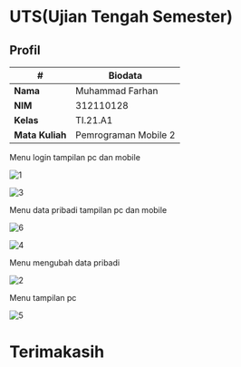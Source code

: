 # UTS(Ujian Tengah Semester)

## Profil
| #               | Biodata                      |
| --------------- | ---------------------------- |
| **Nama**        | Muhammad Farhan              |
| **NIM**         | 312110128                    |
| **Kelas**       | TI.21.A1                     |
| **Mata Kuliah** | Pemrograman Mobile 2         |




<p>Menu login tampilan pc dan mobile</P>

![1](https://github.com/farhanz17/UTS_P.MOBILE2/assets/92637117/54b58e13-53f7-48b3-8c55-081677ec9452)

![3](https://github.com/farhanz17/UTS_P.MOBILE2/assets/92637117/8e935c12-6bef-48b8-828c-c675bd04df77)

<p>Menu data pribadi tampilan pc dan mobile</P>

![6](https://github.com/farhanz17/UTS_P.MOBILE2/assets/92637117/c42dec5e-09f9-462a-96f6-a6ed70c57999)

![4](https://github.com/farhanz17/UTS_P.MOBILE2/assets/92637117/05d7600d-20a2-46a3-b0ce-3544fdb7ef6f)

<p>Menu mengubah data pribadi </P>

![2](https://github.com/farhanz17/UTS_P.MOBILE2/assets/92637117/14bf9fdb-7dc6-4c28-9f1b-6eec9d21c7ef)

<p>Menu tampilan pc</P>

![5](https://github.com/farhanz17/UTS_P.MOBILE2/assets/92637117/d668b284-29d3-4251-8d25-1fbd47f491ce)


# Terimakasih





